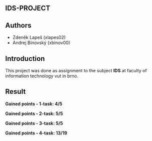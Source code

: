 IDS-PROJECT
---


Authors
---
* Zdeněk Lapeš (xlapes02)
* Andrej Bínovský (xbinov00)


Introduction
---
This project was done as assignment to the subject **IDS** 
at faculty of information technology vut in brno.


Result
---
**Gained points - 1-task: 4/5**

**Gained points - 2-task: 5/5**

**Gained points - 3-task: 5/5**

**Gained points - 4-task: 13/19**

